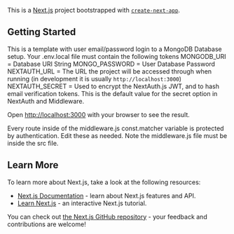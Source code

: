 This is a [Next.js](https://nextjs.org/) project bootstrapped with [`create-next-app`](https://github.com/vercel/next.js/tree/canary/packages/create-next-app).

## Getting Started
This is a template with user email/password login to a MongoDB Database setup.
Your .env.local file must contain the following tokens
MONGODB_URI = Database URI String
MONGO_PASSWORD = User Database Password
NEXTAUTH_URL = The URL the project will be accessed through when running (in development it is usually `http://localhost:3000`)
NEXTAUTH_SECRET = Used to encrypt the NextAuth.js JWT, and to hash email verification tokens. This is the default value for the secret option in NextAuth and Middleware.

Open [http://localhost:3000](http://localhost:3000) with your browser to see the result.

Every route inside of the middleware.js const.matcher variable is protected by authentication. Edit these as needed.
Note the middleware.js file must be inside the src file. 

## Learn More

To learn more about Next.js, take a look at the following resources:

- [Next.js Documentation](https://nextjs.org/docs) - learn about Next.js features and API.
- [Learn Next.js](https://nextjs.org/learn) - an interactive Next.js tutorial.

You can check out [the Next.js GitHub repository](https://github.com/vercel/next.js/) - your feedback and contributions are welcome!
